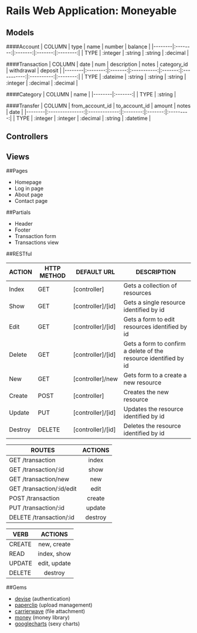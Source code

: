  # Rails Web Application: Moneyable

## Models

####Account
| COLUMN | type     | name    | number  | balance  |
|--------|:--------:|:-------:|:-------:|:--------:|
| TYPE   | :integer | :string | :string | :decimal |

####Transaction
| COLUMN | date     | num     | description | notes   | category_id | withdrawal | deposit  |
|--------|:--------:|:-------:|:-----------:|:-------:|:-----------:|:----------:|:--------:|
| TYPE   | :dateime | :string | :string     | :string | :integer    | :decimal   | :decimal |

####Category
| COLUMN | name    |
|--------|:-------:|
| TYPE   | :string |

####Transfer
| COLUMN | from_account_id | to_account_id | amount   | notes   | date      |
|--------|:---------------:|:-------------:|:--------:|:-------:|:---------:|
| TYPE   | :integer        | :integer      | :decimal | :string | :datetime |

## Controllers

## Views

##Pages
* Homepage
* Log in page
* About page
* Contact page

##Partials

* Header
* Footer
* Transaction form
* Transactions view

##RESTful

| ACTION | HTTP METHOD | DEFAULT URL |	DESCRIPTION |
|-|-|-|-|
| Index | GET | [controller] | Gets a collection of resources |
| Show | GET | [controller]/[id] | Gets a single resource identified by id |
| Edit | GET | [controller]/[id] | Gets a form to edit resources identified by id |
| Delete | GET | [controller]/[id] | Gets a form to confirm a delete of the resource identified by id |
| New | GET | [controller]/new | Gets form to a create a new resource |
| Create | POST | [controller] | Creates the new resource |
| Update | PUT | [controller]/[id] | Updates the resource identified by id |
| Destroy | DELETE | [controller]/[id] | Deletes the resource identified by id |

| ROUTES | ACTIONS |
|--------|:--------:|
| GET /transaction | index |
| GET /transaction/:id | show |
| GET /transaction/new | new |
| GET /transaction/:id/edit | edit |
| POST /transaction | create |
| PUT /transaction/:id | update |
| DELETE /transaction/:id | destroy |

| VERB | ACTIONS |
|--------|:--------:|
| CREATE | new, create |
| READ | index, show |
| UPDATE | edit, update |
| DELETE | destroy |

##Gems
* [devise](http://rubygems.org/gems/devise) (authentication)
* [paperclip](http://rubygems.org/gems/paperclip) (upload management)
* [carrierwave](http://rubygems.org/gems/carrierwave) (file attachment)
* [money](http://rubygems.org/gems/money) (money library)
* [googlecharts](http://rubygems.org/gems/googlecharts) (sexy charts)